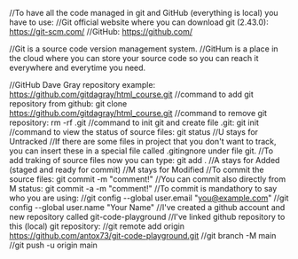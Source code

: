 //To have all the code managed in git and GitHub (everything is local) you have to use:
//Git official website where you can download git (2.43.0): https://git-scm.com/
//GitHub: https://github.com/

//Git is a source code version management system.
//GitHum is a place in the cloud where you can store your source code so you can reach it everywhere and everytime you need.

//GitHub Dave Gray repository example: https://github.com/gitdagray/html_course.git
//command to add git repository from github: git clone https://github.com/gitdagray/html_course.git
//command to remove git repository: rm -rf .git
//command to init git and create file .git: git init
//command to view the status of source files: git status
//U stays for Untracked
//If there are some files in project that you don't want to track, you can insert these in a special file called .gitingnore under file git.
//To add traking of source files now you can type: git add .
//A stays for Added (staged and ready for commit)
//M stays for Modified
//To commit the source files: git commit -m "comment!"
//You can commit also directly from M status: git commit -a -m "comment!"
//To commit is mandathory to say who you are using:
//git config --global user.email "you@example.com"
//git config --global user.name "Your Name"
//I've created a github account and new repository called git-code-playground
//I've linked github repository to this (local) git repository:
//git remote add origin https://github.com/antox73/git-code-playground.git
//git branch -M main
//git push -u origin main
